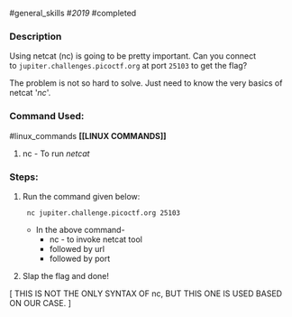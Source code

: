 #general_skills #_2019_ #completed 
### Description

Using netcat (nc) is going to be pretty important. Can you connect to `jupiter.challenges.picoctf.org` at port `25103` to get the flag?

The problem is not so hard to solve. Just need to know the very basics of netcat '*nc*'.

### Command Used:
#linux_commands **[[LINUX COMMANDS]]**
1. nc - To run *netcat*

### Steps:
1. Run the command given below:

		nc jupiter.challenge.picoctf.org 25103
	- In the above command-
		- nc - to invoke netcat tool
		- followed by url
		- followed by port
1. Slap the flag and done!

[ THIS IS NOT THE ONLY SYNTAX OF nc, BUT THIS ONE IS USED BASED ON OUR CASE. ]